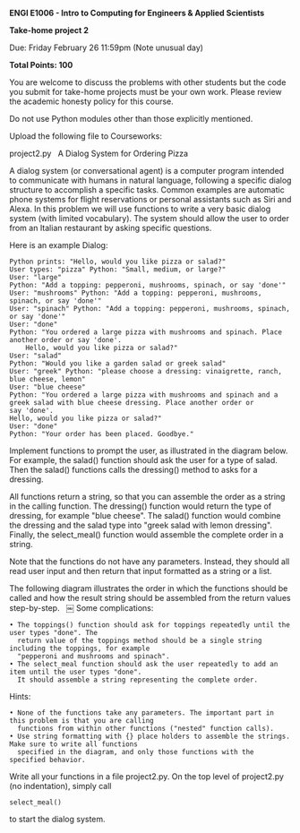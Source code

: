 **ENGI E1006 - Intro to Computing for Engineers & Applied Scientists**

**Take-home project 2**

Due: Friday February 26 11:59pm (Note unusual day)

**Total Points: 100**

You are welcome to discuss the problems with other students but the code you submit for take-home
projects must be your own work. Please review the academic honesty policy for this course.

Do not use Python modules other than those explicitly mentioned. 

Upload the following file to Courseworks:

project2.py
 
A Dialog System for Ordering Pizza

A dialog system (or conversational agent) is a computer program intended to communicate with humans
in natural language, following a specific dialog structure to accomplish a specific tasks. Common examples
are automatic phone systems for flight reservations or personal assistants such as Siri and Alexa. In this
problem we will use functions to write a very basic dialog system (with limited vocabulary). The system
should allow the user to order from an Italian restaurant by asking specific questions. 

Here is an example Dialog: 

	Python prints: "Hello, would you like pizza or salad?"
	User types: "pizza" Python: "Small, medium, or large?"
	User: "large"
	Python: "Add a topping: pepperoni, mushrooms, spinach, or say 'done'"
	User: "mushrooms" Python: "Add a topping: pepperoni, mushrooms, spinach, or say 'done'"
	User: "spinach" Python: "Add a topping: pepperoni, mushrooms, spinach, or say 'done'"
	User: "done"
	Python: "You ordered a large pizza with mushrooms and spinach. Place another order or say 'done'.
     	Hello, would you like pizza or salad?"
	User: "salad"
	Python: "Would you like a garden salad or greek salad"
	User: "greek" Python: "please choose a dressing: vinaigrette, ranch, blue cheese, lemon"
	User: "blue cheese"
	Python: "You ordered a large pizza with mushrooms and spinach and a greek salad with blue cheese dressing. Place another order or say 'done'.               
	Hello, would you like pizza or salad?"
	User: "done"
	Python: "Your order has been placed. Goodbye."

Implement functions to prompt the user, as illustrated in the diagram below. For example, the salad()
function should ask the user for a type of salad. Then the salad() functions calls the dressing()
method to asks for a dressing.

All functions return a string, so that you can assemble the order as a string in the calling function.
The dressing() function would return the type of dressing, for example "blue cheese". The salad()
function would combine the dressing and the salad type into "greek salad with lemon dressing". Finally,
the select_meal() function would assemble the complete order in a string.

Note that the functions do not have any parameters. Instead, they should all read user input and then return that input formatted as a string or a list.

The following diagram illustrates the order in which the functions should be called and how the 
result string should be assembled from the return values step-by-step.
  ￼
Some complications:

	• The toppings() function should ask for toppings repeatedly until the user types "done". The
	  return value of the toppings method should be a single string including the toppings, for example
	  "pepperoni and mushrooms and spinach".
	• The select_meal function should ask the user repeatedly to add an item until the user types "done".
	  It should assemble a string representing the complete order.  

Hints:

	• None of the functions take any parameters. The important part in this problem is that you are calling
	  functions from within other functions ("nested" function calls).
	• Use string formatting with {} place holders to assemble the strings. Make sure to write all functions
	  specified in the diagram, and only those functions with the specified behavior. 

Write all your functions in a file project2.py. On the top level of project2.py (no indentation), simply call

	select_meal()
 
to start the dialog system.
